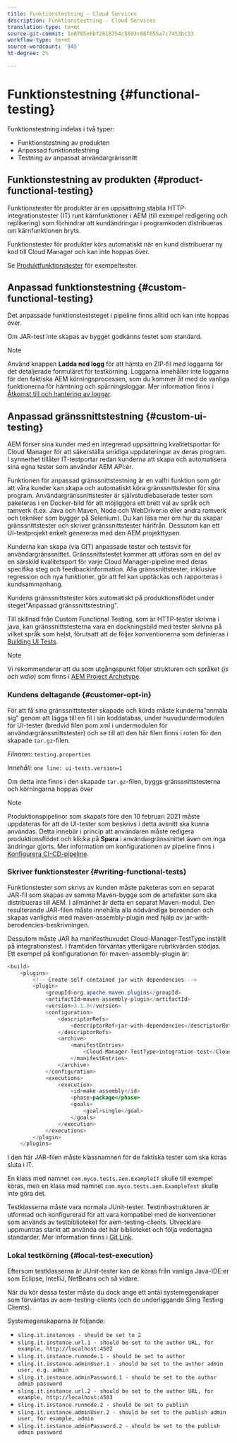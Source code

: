```yaml
---
title: Funktionstestning - Cloud Services
description: Funktionstestning - Cloud Services
translation-type: tm+mt
source-git-commit: 1e0765e6bf2818754c5603c08f055a7c7453bc33
workflow-type: tm+mt
source-wordcount: '845'
ht-degree: 2%

---
```



# Funktionstestning {#functional-testing}

Funktionstestning indelas i två typer:

* Funktionstestning av produkten
* Anpassad funktionstestning
* Testning av anpassat användargränssnitt

## Funktionstestning av produkten {#product-functional-testing}

Funktionstester för produkter är en uppsättning stabila HTTP-integrationstester (IT) runt kärnfunktioner i AEM (till exempel redigering och replikering) som förhindrar att kundändringar i programkoden distribueras om kärnfunktionen bryts.

Funktionstester för produkter körs automatiskt när en kund distribuerar ny kod till Cloud Manager och kan inte hoppas över.

Se [Produktfunktionstester](https://github.com/adobe/aem-test-samples/tree/aem-cloud/smoke) för exempeltester.

## Anpassad funktionstestning {#custom-functional-testing}

Det anpassade funktionsteststeget i pipeline finns alltid och kan inte hoppas över.

Om JAR-test inte skapas av bygget godkänns testet som standard.

>[!NOTE]
>Använd knappen **Ladda ned logg** för att hämta en ZIP-fil med loggarna för det detaljerade formuläret för testkörning. Loggarna innehåller inte loggarna för den faktiska AEM körningsprocessen, som du kommer åt med de vanliga funktionerna för hämtning och spårningsloggar. Mer information finns i [Åtkomst till och hantering av loggar](/help/implementing/cloud-manager/manage-logs.md).

## Anpassad gränssnittstestning {#custom-ui-testing}

AEM förser sina kunder med en integrerad uppsättning kvalitetsportar för Cloud Manager för att säkerställa smidiga uppdateringar av deras program. I synnerhet tillåter IT-testportar redan kunderna att skapa och automatisera sina egna tester som använder AEM API:er.

Funktionen för anpassad gränssnittstestning är en valfri funktion som gör att våra kunder kan skapa och automatiskt köra gränssnittstester för sina program. Användargränssnittstester är självstudiebaserade tester som paketeras i en Docker-bild för att möjliggöra ett brett val av språk och ramverk (t.ex. Java och Maven, Node och WebDriver.io eller andra ramverk och tekniker som bygger på Selenium). Du kan läsa mer om hur du skapar gränssnittstester och skriver gränssnittstester härifrån. Dessutom kan ett UI-testprojekt enkelt genereras med den AEM projekttypen.

Kunderna kan skapa (via GIT) anpassade tester och testsvit för användargränssnittet. Gränssnittstestet kommer att utföras som en del av en särskild kvalitetsport för varje Cloud Manager-pipeline med deras specifika steg och feedbackinformation. Alla gränssnittstester, inklusive regression och nya funktioner, gör att fel kan upptäckas och rapporteras i kundsammanhang.

Kundens gränssnittstester körs automatiskt på produktionsflödet under steget&quot;Anpassad gränssnittstestning&quot;.

Till skillnad från Custom Functional Testing, som är HTTP-tester skrivna i java, kan gränssnittstesterna vara en dockningsbild med tester skrivna på vilket språk som helst, förutsatt att de följer konventionerna som definieras i [Building UI Tests](https://experienceleague.adobe.com/docs/experience-manager-cloud-service/implementing/using-cloud-manager/test-results/ui-testing.html?lang=en#building-ui-tests).

>[!NOTE]
>Vi rekommenderar att du som utgångspunkt följer strukturen och språket *(js och wdio)* som finns i [AEM Project Archetype](https://github.com/adobe/aem-project-archetype/tree/master/src/main/archetype/ui.tests).

### Kundens deltagande {#customer-opt-in}

För att få sina gränssnittstester skapade och körda måste kunderna&quot;anmäla sig&quot; genom att lägga till en fil i sin koddatabas, under huvudundermodulen för UI-tester (bredvid filen pom.xml i undermodulen för användargränssnittstester) och se till att den här filen finns i roten för den skapade `tar.gz`-filen.

*Filnamn*: `testing.properties`

*Innehåll*:  `one line: ui-tests.version=1`

Om detta inte finns i den skapade `tar.gz`-filen, byggs gränssnittstesterna och körningarna hoppas över

>[!NOTE]
>Produktionspipelinor som skapats före den 10 februari 2021 måste uppdateras för att de UI-tester som beskrivs i detta avsnitt ska kunna användas. Detta innebär i princip att användaren måste redigera produktionsflödet och klicka på **Spara** i användargränssnittet även om inga ändringar gjorts.
>Mer information om konfigurationen av pipeline finns i [Konfigurera CI-CD-pipeline](https://experienceleague.adobe.com/docs/experience-manager-cloud-service/implementing/using-cloud-manager/configure-pipeline.html?lang=en#using-cloud-manager).

### Skriver funktionstester {#writing-functional-tests}

Funktionstester som skrivs av kunden måste paketeras som en separat JAR-fil som skapas av samma Maven-bygge som de artefakter som ska distribueras till AEM. I allmänhet är detta en separat Maven-modul. Den resulterande JAR-filen måste innehålla alla nödvändiga beroenden och skapas vanligtvis med maven-assembly-plugin med hjälp av jar-with-berodencies-beskrivningen.

Dessutom måste JAR ha manifesthuvudet Cloud-Manager-TestType inställt på integrationstest. I framtiden förväntas ytterligare rubrikvärden stödjas. Ett exempel på konfigurationen för maven-assembly-plugin är:

```java
<build>
    <plugins>
        <!-- Create self-contained jar with dependencies -->
        <plugin>
            <groupId>org.apache.maven.plugins</groupId>
            <artifactId>maven-assembly-plugin</artifactId>
            <version>3.1.0</version>
            <configuration>
                <descriptorRefs>
                    <descriptorRef>jar-with-dependencies</descriptorRef>
                </descriptorRefs>
                <archive>
                    <manifestEntries>
                        <Cloud-Manager-TestType>integration-test</Cloud-Manager-TestType>
                    </manifestEntries>
                </archive>
            </configuration>
            <executions>
                <execution>
                    <id>make-assembly</id>
                    <phase>package</phase>
                    <goals>
                        <goal>single</goal>
                    </goals>
                </execution>
            </executions>
        </plugin>
    </plugins>
```

I den här JAR-filen måste klassnamnen för de faktiska tester som ska köras sluta i IT.

En klass med namnet `com.myco.tests.aem.ExampleIT` skulle till exempel köras, men en klass med namnet `com.myco.tests.aem.ExampleTest` skulle inte göra det.

Testklasserna måste vara normala JUnit-tester. Testinfrastrukturen är utformad och konfigurerad för att vara kompatibel med de konventioner som används av testbiblioteket för aem-testing-clients. Utvecklare uppmuntras starkt att använda det här biblioteket och följa vedertagna standarder. Mer information finns i [Git Link](https://github.com/adobe/aem-testing-clients).

### Lokal testkörning {#local-test-execution}

Eftersom testklasserna är JUnit-tester kan de köras från vanliga Java-IDE:er som Eclipse, IntelliJ, NetBeans och så vidare.

När du kör dessa tester måste du dock ange ett antal systemegenskaper som förväntas av aem-testing-clients (och de underliggande Sling Testing Clients).

Systemegenskaperna är följande:

* `sling.it.instances - should be set to 2`
* `sling.it.instance.url.1 - should be set to the author URL, for example, http://localhost:4502`
* `sling.it.instance.runmode.1 - should be set to author`
* `sling.it.instance.adminUser.1 - should be set to the author admin user, e.g. admin`
* `sling.it.instance.adminPassword.1 - should be set to the author admin password`
* `sling.it.instance.url.2 - should be set to the author URL, for example, http://localhost:4503`
* `sling.it.instance.runmode.2 - should be set to publish`
* `sling.it.instance.adminUser.2 - should be set to the publish admin user, for example, admin`
* `sling.it.instance.adminPassword.2 - should be set to the publish admin password`

